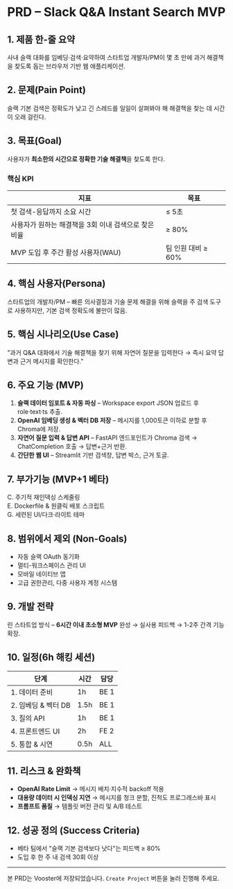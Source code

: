 # PRD – Slack Q&A Instant Search MVP

## 1. 제품 한-줄 요약
사내 슬랙 대화를 임베딩·검색·요약하여 스타트업 개발자/PM이 몇 초 만에 과거 해결책을 찾도록 돕는 브라우저 기반 웹 애플리케이션.

## 2. 문제(Pain Point)
슬랙 기본 검색은 정확도가 낮고 긴 스레드를 일일이 살펴봐야 해 해결책을 찾는 데 시간이 오래 걸린다.

## 3. 목표(Goal)
사용자가 **최소한의 시간으로 정확한 기술 해결책**을 찾도록 한다.

### 핵심 KPI
|지표|목표|
|---|---|
|첫 검색-응답까지 소요 시간|≤ 5초|
|사용자가 원하는 해결책을 3회 이내 검색으로 찾은 비율|≥ 80%|
|MVP 도입 후 주간 활성 사용자(WAU)|팀 인원 대비 ≥ 60%|

## 4. 핵심 사용자(Persona)
스타트업의 개발자/PM – 빠른 의사결정과 기술 문제 해결을 위해 슬랙을 주 검색 도구로 사용하지만, 기본 검색 정확도에 불만이 많음.

## 5. 핵심 시나리오(Use Case)
"과거 Q&A 대화에서 기술 해결책을 찾기 위해 자연어 질문을 입력한다 → 즉시 요약 답변과 근거 메시지를 확인한다."

## 6. 주요 기능 (MVP)
1. **슬랙 데이터 임포트 & 자동 파싱** – Workspace export JSON 업로드 후 role·text·ts 추출.
2. **OpenAI 임베딩 생성 & 벡터 DB 저장** – 메시지를 1,000토큰 이하로 분할 후 Chroma에 저장.
3. **자연어 질문 입력 & 답변 API** – FastAPI 엔드포인트가 Chroma 검색 → ChatCompletion 호출 → 답변+근거 반환.
4. **간단한 웹 UI** – Streamlit 기반 검색창, 답변 박스, 근거 토글.

## 7. 부가기능 (MVP+1 베타)
C. 주기적 재인덱싱 스케줄링  
E. Dockerfile & 원클릭 배포 스크립트  
G. 세련된 UI/다크·라이트 테마

## 8. 범위에서 제외 (Non-Goals)
- 자동 슬랙 OAuth 동기화
- 멀티-워크스페이스 관리 UI
- 모바일 네이티브 앱
- 고급 권한관리, 다중 사용자 계정 시스템

## 9. 개발 전략
린 스타트업 방식 – **6시간 이내 초소형 MVP** 완성 → 실사용 피드백 → 1-2주 간격 기능 확장.

## 10. 일정(6h 해킹 세션)
|단계|시간|담당|
|---|---|---|
|1. 데이터 준비|1h|BE 1|
|2. 임베딩 & 벡터 DB|1.5h|BE 1|
|3. 질의 API|1h|BE 1|
|4. 프론트엔드 UI|2h|FE 2|
|5. 통합 & 시연|0.5h|ALL|

## 11. 리스크 & 완화책
- **OpenAI Rate Limit** → 메시지 배치·지수적 backoff 적용
- **대용량 데이터 시 인덱싱 지연** → 메시지를 청크 분할, 진척도 프로그레스바 표시
- **프롬프트 품질** → 템플릿 버전 관리 및 A/B 테스트

## 12. 성공 정의 (Success Criteria)
- 베타 팀에서 "슬랙 기본 검색보다 낫다"는 피드백 ≥ 80%
- 도입 후 한 주 내 검색 30회 이상

---
본 PRD는 Vooster에 저장되었습니다. `Create Project` 버튼을 눌러 진행해 주세요.